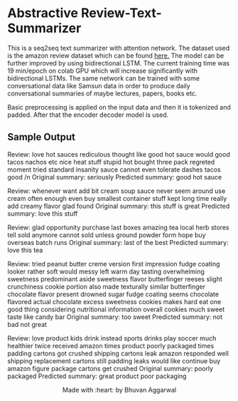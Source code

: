 # Abstractive Review-Text-Summarizer

This is a seq2seq text summarizer with attention network. The dataset used is the amazon review dataset which can be found <a href='https://www.kaggle.com/snap/amazon-fine-food-reviews'>here.</a>
The model can be further improved by using bidirectional LSTM. The current training time was 19 min/epoch on colab GPU which will increase significantly with bidirectional LSTMs.
The same network can be trained with some conversational data like Samsun data in order to produce daily conversational summaries of maybe lectures, papers, books etc.

Basic preprocessing is applied on the input data and then it is tokenized and padded. After that the encoder decoder model is used.

## Sample Output

Review: love hot sauces rediculous thought like good hot sauce would good tacos nachos etc nice heat stuff stupid hot bought three pack regreted moment tried standard insanity sauce cannot even tolerate dashes tacos good /n
Original summary: seriously 
Predicted summary:  good hot sauce


Review: whenever want add bit cream soup sauce never seem around use cream often enough even buy smallest container stuff kept long time really add creamy flavor glad found 
Original summary: this stuff is great 
Predicted summary:  love this stuff


Review: glad opportunity purchase last boxes amazing tea local herb stores tell sold anymore cannot sold unless ground powder form hope buy overseas batch runs 
Original summary: last of the best 
Predicted summary:  love this tea


Review: tried peanut butter creme version first impression fudge coating looker rather soft would messy left warm day tasting overwhelming sweetness predominant aside sweetness flavor butterfinger reeses slight crunchiness cookie portion also made texturally similar butterfinger chocolate flavor present drowned sugar fudge coating seems chocolate flavored actual chocolate excess sweetness cookies makes hard eat one good thing considering nutritional information overall cookies much sweet taste like candy bar 
Original summary: too sweet 
Predicted summary:  not bad not great

Review: love product kids drink instead sports drinks play soccer much healthier twice received amazon times product poorly packaged times padding cartons got crushed shipping cartons leak amazon responded well shipping replacement cartons still padding leaks would like continue buy amazon figure package cartons get crushed 
Original summary: poorly packaged 
Predicted summary:  great product poor packaging

<p align=center> Made with :heart: by Bhuvan Aggarwal</p>

